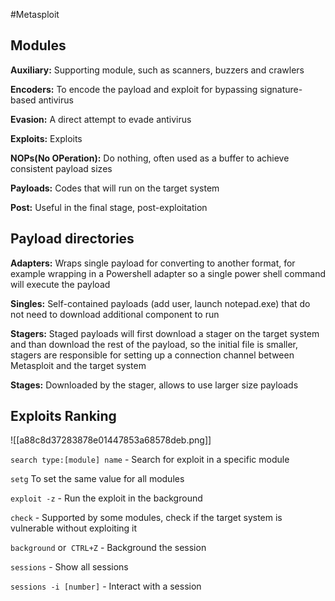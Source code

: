 #Metasploit 

## Modules

**Auxiliary:** Supporting module, such as scanners, buzzers and crawlers

**Encoders:** To encode the payload and exploit for bypassing signature-based antivirus

**Evasion:** A direct attempt to evade antivirus

**Exploits:** Exploits

**NOPs(No OPeration):** Do nothing, often used as a buffer to achieve consistent payload sizes

**Payloads:** Codes that will run on the target system

**Post:** Useful in the final stage, post-exploitation

## Payload directories

**Adapters:** Wraps single payload for converting to another format, for example wrapping in a Powershell adapter so a single power shell command will execute the payload

**Singles:** Self-contained payloads (add user, launch notepad.exe) that do not need to download additional component to run

**Stagers:** Staged payloads will first download a stager on the target system and than download the rest of the payload, so the initial file is smaller, stagers are responsible for setting up a connection channel between Metasploit and the target system

**Stages:** Downloaded by the stager, allows to use larger size payloads

## Exploits Ranking

![[a88c8d37283878e01447853a68578deb.png]]

`search type:[module] name` - Search for exploit in a specific module

`setg` To set the same value for all modules

`exploit -z` - Run the exploit in the background

`check` - Supported by some modules, check if the target system is vulnerable without exploiting it

`background` or  `CTRL+Z` - Background the session

`sessions` - Show all sessions

`sessions -i [number]` - Interact with a session